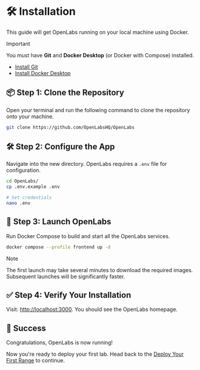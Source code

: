 # 🛠️ Installation

This guide will get OpenLabs running on your local machine using Docker.

> [!IMPORTANT]
> You must have **Git** and **Docker Desktop** (or Docker with Compose) installed.
>
> * [Install Git](https://git-scm.com/downloads)
> * [Install Docker Desktop](https://www.docker.com/products/docker-desktop/)

## 📦 Step 1: Clone the Repository

Open your terminal and run the following command to clone the repository onto your machine.

```bash
git clone https://github.com/OpenLabsHQ/OpenLabs
```

## 🛠️ Step 2: Configure the App

Navigate into the new directory. OpenLabs requires a `.env` file for configuration.

```bash
cd OpenLabs/
cp .env.example .env

# Set credentials
nano .env
```

## 🚀 Step 3: Launch OpenLabs

Run Docker Compose to build and start all the OpenLabs services. 

```bash
docker compose --profile frontend up -d
```

> [!NOTE]
> The first launch may take several minutes to download the required images. Subsequent launches will be significantly faster.

## ✅ Step 4: Verify Your Installation

Visit: [http://localhost:3000](http://localhost:3000). You should see the OpenLabs homepage.

## 🎉 Success

Congratulations, OpenLabs is now running!

Now you're ready to deploy your first lab. Head back to the [Deploy Your First Range](../tutorials/deploy-your-first-range.md) to continue.